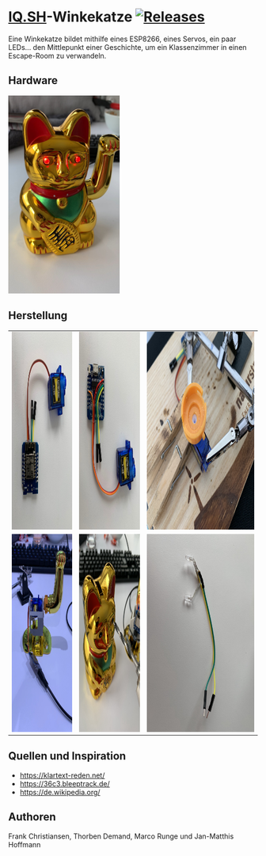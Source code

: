 # [IQ.SH](http://www.iqsh.de)-Winkekatze [![Releases](https://img.shields.io/github/v/release/frank-christiansen/iqsh-winkekatze.svg)](https://github.com/frank-christiansen/iqsh-winkekatze/releases/latest)

Eine Winkekatze bildet mithilfe eines ESP8266, eines Servos, ein paar LEDs... den Mittlepunkt einer Geschichte, um ein Klassenzimmer in einen Escape-Room zu verwandeln.

## Hardware
<img src="Bilder/07_fertig.jpg" alt="Winkekatze_fertig" height="400">


## Herstellung
| | | |
|:-------------------------:|:-------------------------:|:-------------------------:|
| <img src="Bilder/01_Servo.jpg" alt="Winkekatze_Servo" height="400"> | <img src="Bilder/02_GPIOs.jpg" alt="Winkekatze_GPIOs" height="400"> | <img src="Bilder/03_Arm.jpg" alt="Winkekatze_Arm" height="400"> |
| <img src="Bilder/04_Test1.jpg" alt="Winkekatze_Test1" height="400"> | <img src="Bilder/05_Augen.jpg" alt="Winkekatze_Augen" height="400"> | <img src="Bilder/06_LEDs.jpg" alt="Winkekatze_LEDs" height="400"> |

## Quellen und Inspiration
- https://klartext-reden.net/
- https://36c3.bleeptrack.de/
- https://de.wikipedia.org/

## Authoren
Frank Christiansen, Thorben Demand, Marco Runge und Jan-Matthis Hoffmann

